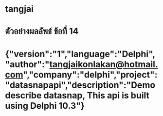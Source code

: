 # tangjai
# ตัวอย่างผลลัพธ์ ข้อที่ 14 
# {"version":"1","language":"Delphi","author":"tangjaikonlakan@hotmail.com","company":"delphi","project":"datasnapapi","description":"Demo describe datasnap, This api is built using Delphi 10.3"}
